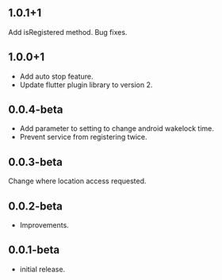 ## 1.0.1+1
Add isRegistered method.
Bug fixes.

## 1.0.0+1
* Add auto stop feature.
* Update flutter plugin library to version 2.

## 0.0.4-beta
* Add parameter to setting to change android wakelock time.
* Prevent service from registering twice.

## 0.0.3-beta
Change where location access requested.

## 0.0.2-beta

* Improvements.

## 0.0.1-beta

* initial release.
